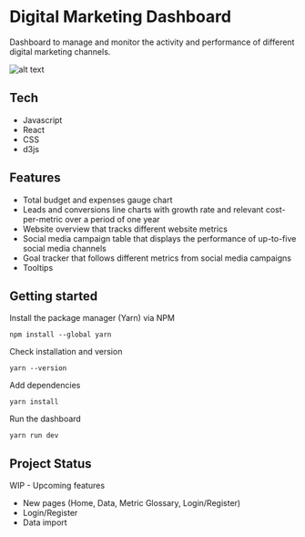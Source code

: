 # Digital Marketing Dashboard

Dashboard to manage and monitor the activity and performance of different digital marketing channels.

![alt text](https://i.gyazo.com/115113f01a926ca69c09a4fea247fc8c.png)

## Tech
- Javascript
- React
- CSS
- d3js

## Features
- Total budget and expenses gauge chart
- Leads and conversions line charts with growth rate and relevant cost-per-metric over a period of one year
- Website overview that tracks different website metrics 
- Social media campaign table that displays the performance of up-to-five social media channels
- Goal tracker that follows different metrics from social media campaigns
- Tooltips

## Getting started

Install the package manager (Yarn) via NPM
```
npm install --global yarn
```

Check installation and version
```
yarn --version
```

Add dependencies
```
yarn install
```

Run the dashboard
```
yarn run dev
```

## Project Status
WIP - Upcoming features
- New pages (Home, Data, Metric Glossary, Login/Register)
- Login/Register
- Data import 
